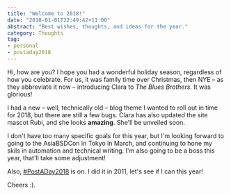 ```yaml
---
title: "Welcome to 2018!"
date: "2018-01-01T22:49:42+11:00"
abstract: "Best wishes, thoughts, and ideas for the year."
category: Thoughts
tag:
- personal
- postaday2018
---
```

Hi, how are you? I hope you had a wonderful holiday season, regardless of how you celebrate. For us, it was family time over Christmas, then NYE – as they abbreviate it now – introducing Clara to *The Blues Brothers*. It was glorious!

I had a new – well, technically old – blog theme I wanted to roll out in time for 2018, but there are still a few bugs. Clara has also updated the site mascot Rubi, and she looks **amazing**. She'll be unveiled soon.

I don't have too many specific goals for this year, but I'm looking forward to going to the AsiaBSDCon in Tokyo in March, and continuing to hone my skils in automation and technical writing. I'm also going to be a boss this year, that'll take some adjustment!

Also, [#PostADay2018] is on. I did it in 2011, let's see if I can this year!

Cheers :).

[#PostADay2018]: https://rubenerd.com/tag/postaday2018/

